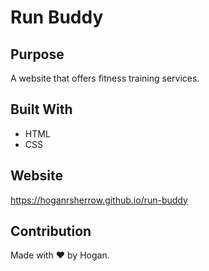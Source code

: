 # Run Buddy


## Purpose
A website that offers fitness training services.


## Built With
* HTML
* CSS


## Website
https://hoganrsherrow.github.io/run-buddy


## Contribution
Made with ❤ by Hogan.